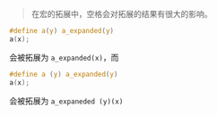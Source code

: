 > 在宏的拓展中，空格会对拓展的结果有很大的影响。

```c
#define a(y) a_expanded(y)
a(x);
```
会被拓展为 `a_expanded(x)`，而
```c
#define a (y) a_expanded(y)
a(x);
```
会被拓展为 `a_expaneded (y)(x)`
